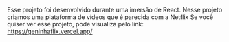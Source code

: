 Esse projeto foi desenvolvido durante uma imersão de React.
Nesse projeto criamos uma plataforma de vídeos que é parecida com a Netflix
Se você quiser ver esse projeto, pode visualiza pelo link: https://geninhaflix.vercel.app/
